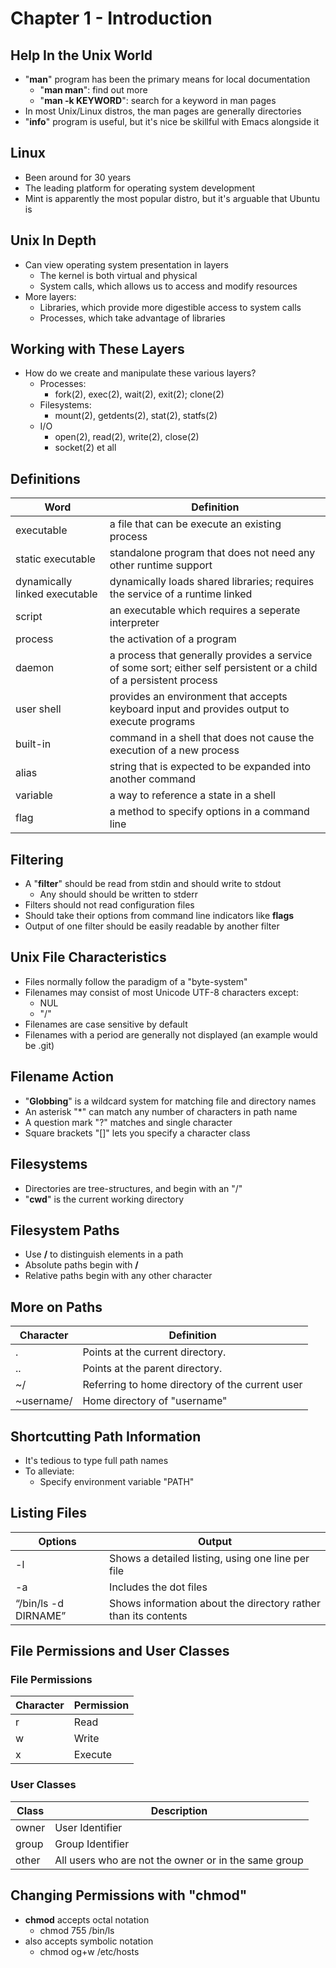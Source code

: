 # Chapter 1 - Introduction

## Help In the Unix World
- "**man**" program has been the primary means for local documentation
    - "**man man**": find out more
    - "**man -k KEYWORD**": search for a keyword in man pages
- In most Unix/Linux distros, the man pages are generally directories
- "**info**" program is useful, but it's nice be skillful with Emacs alongside it

## Linux
- Been around for 30 years
- The leading platform for operating system development
- Mint is apparently the most popular distro, but it's arguable that Ubuntu is

## Unix In Depth
- Can view operating system presentation in layers
    - The kernel is both virtual and physical 
    - System calls, which allows us to access and modify resources
- More layers:
    - Libraries, which provide more digestible access to system calls
    - Processes, which take advantage of libraries

## Working with These Layers
- How do we create and manipulate these various layers?
    - Processes:
        - fork(2), exec(2), wait(2), exit(2); clone(2)
    - Filesystems:
        - mount(2), getdents(2), stat(2), statfs(2)
    - I/O
        - open(2), read(2), write(2), close(2)
        - socket(2) et all

## Definitions
| Word | Definition |
|------|------------|
| executable | a file that can be execute an existing process |
| static executable | standalone program that does not need any other runtime support |
| dynamically linked executable | dynamically loads shared libraries; requires the service of a runtime linked |
| script | an executable which requires a seperate interpreter |
| process | the activation of a program |
| daemon | a process that generally provides a service of some sort; either self persistent or a child of a persistent process |
| user shell | provides an environment that accepts keyboard input and provides output to execute programs |
| built-in | command in a shell that does not cause the execution of a new process |
| alias | string that is expected to be expanded into another command | 
| variable | a way to reference a state in a shell |
| flag | a method to specify options in a command line |

## Filtering
- A "**filter**" should be read from stdin and should write to stdout
    - Any should should be written to stderr
- Filters should not read configuration files
- Should take their options from command line indicators like **flags**
- Output of one filter should be easily readable by another filter

## Unix File Characteristics
- Files normally follow the paradigm of a "byte-system"
- Filenames may consist of most Unicode UTF-8 characters except:
    - NUL
    - "/"
- Filenames are case sensitive by default
- Filenames with a period are generally not displayed (an example would be .git)

## Filename Action
- "**Globbing**" is a wildcard system for matching file and directory names
- An asterisk "*" can match any number of characters in path name
- A question mark "?" matches and single character
- Square brackets "[]" lets you specify a character class

## Filesystems
- Directories are tree-structures, and begin with an "/"
- "**cwd**" is the current working directory

## Filesystem Paths
- Use **/** to distinguish elements in a path
- Absolute paths begin with **/**
- Relative paths begin with any other character

## More on Paths
| Character | Definition |
|-----------|------------|
|.          |Points at the current directory.|
|..         |Points at the parent directory.|
|~/         |Referring to home directory of the current user |
|~username/ |Home directory of "username" |

## Shortcutting Path Information
- It's tedious to type full path names
- To alleviate:
    - Specify environment variable "PATH"

## Listing Files
| Options | Output |
|---------|--------|
| -l      | Shows a detailed listing, using one line per file |
|-a       | Includes the dot files |
| “/bin/ls -d DIRNAME” | Shows information about the directory rather than its contents |

## File Permissions and User Classes

### File Permissions
| Character | Permission |
|-----------|------------|
|r          |Read|
|w          |Write|
|x          |Execute|

### User Classes
| Class     | Description |
|-----------|-------------|
| owner     | User Identifier |
| group     | Group Identifier |
| other     | All users who are not the owner or in the same group |

## Changing Permissions with "chmod"
- **chmod** accepts octal notation
    - chmod 755 /bin/ls
- also accepts symbolic notation
    - chmod og+w /etc/hosts

